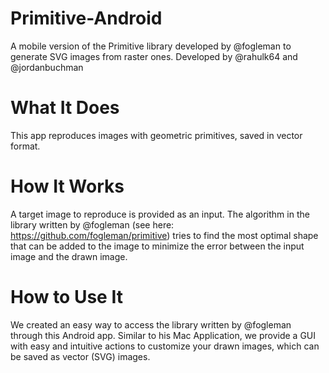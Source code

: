 # Primitive-Android
A mobile version of the Primitive library developed by @fogleman to generate SVG images from raster ones. Developed by @rahulk64 and @jordanbuchman

# What It Does
This app reproduces images with geometric primitives, saved in vector format.

# How It Works
A target image to reproduce is provided as an input. The algorithm in the library written by @fogleman 
(see here: https://github.com/fogleman/primitive) tries to find the most optimal shape that can be added to the image
to minimize the error between the input image and the drawn image.

# How to Use It
We created an easy way to access the library written by @fogleman through this Android app. Similar to his Mac Application,
we provide a GUI with easy and intuitive actions to customize your drawn images, which can be saved as vector (SVG) images.
